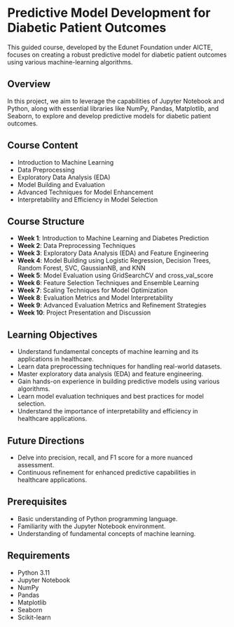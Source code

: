 # Predictive Model Development for Diabetic Patient Outcomes

This guided course, developed by the Edunet Foundation under AICTE, focuses on creating a robust predictive model for diabetic patient outcomes using various machine-learning algorithms.

## Overview
In this project, we aim to leverage the capabilities of Jupyter Notebook and Python, along with essential libraries like NumPy, Pandas, Matplotlib, and Seaborn, to explore and develop predictive models for diabetic patient outcomes.

## Course Content
- Introduction to Machine Learning
- Data Preprocessing
- Exploratory Data Analysis (EDA)
- Model Building and Evaluation
- Advanced Techniques for Model Enhancement
- Interpretability and Efficiency in Model Selection

## Course Structure
- **Week 1**: Introduction to Machine Learning and Diabetes Prediction
- **Week 2**: Data Preprocessing Techniques
- **Week 3**: Exploratory Data Analysis (EDA) and Feature Engineering
- **Week 4**: Model Building using Logistic Regression, Decision Trees, Random Forest, SVC, GaussianNB, and KNN
- **Week 5**: Model Evaluation using GridSearchCV and cross_val_score
- **Week 6**: Feature Selection Techniques and Ensemble Learning
- **Week 7**: Scaling Techniques for Model Optimization
- **Week 8**: Evaluation Metrics and Model Interpretability
- **Week 9**: Advanced Evaluation Metrics and Refinement Strategies
- **Week 10**: Project Presentation and Discussion

## Learning Objectives
- Understand fundamental concepts of machine learning and its applications in healthcare.
- Learn data preprocessing techniques for handling real-world datasets.
- Master exploratory data analysis (EDA) and feature engineering.
- Gain hands-on experience in building predictive models using various algorithms.
- Learn model evaluation techniques and best practices for model selection.
- Understand the importance of interpretability and efficiency in healthcare applications.

## Future Directions
- Delve into precision, recall, and F1 score for a more nuanced assessment.
- Continuous refinement for enhanced predictive capabilities in healthcare applications.

## Prerequisites
- Basic understanding of Python programming language.
- Familiarity with the Jupyter Notebook environment.
- Understanding of fundamental concepts of machine learning.

## Requirements
- Python 3.11
- Jupyter Notebook
- NumPy
- Pandas
- Matplotlib
- Seaborn
- Scikit-learn
```
